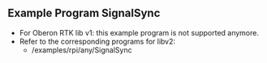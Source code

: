 ## Example Program SignalSync

* For Oberon RTK lib v1: this example program is not supported anymore.
* Refer to the corresponding programs for libv2:
  * /examples/rpi/any/SignalSync